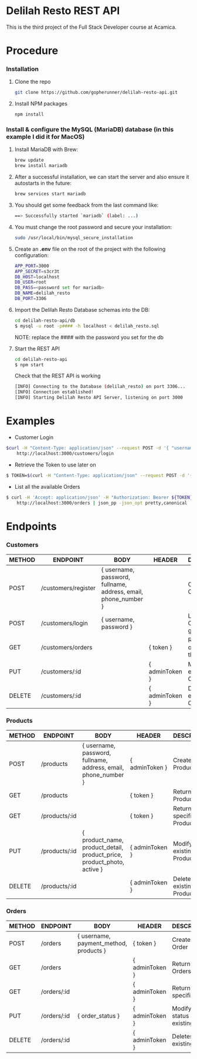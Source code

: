# Delilah Resto REST API

This is the third project of the Full Stack Developer course at Acamica.

# Procedure

### Installation

1. Clone the repo
    ```sh
   git clone https://github.com/gopherunner/delilah-resto-api.git
   ```
2. Install NPM packages
    ```sh
    npm install
    ```
### Install & configure the MySQL (MariaDB) database (in this example I did it for MacOS)

1. Install MariaDB with Brew:
    ```sh
    brew update
    brew install mariadb
    ```

2. After a successful installation, we can start the server and also ensure it autostarts in the future:
    ```sh
    brew services start mariadb
    ```

3. You should get some feedback from the last command like:
    ```sh
    ==> Successfully started `mariadb` (label: ...)
    ```

4. You must change the root password and secure your installation:
    ```sh
    sudo /usr/local/bin/mysql_secure_installation
    ```

5. Create an **.env** file on the root of the project with the following configuration:
    ```sh
    APP_PORT=3000
    APP_SECRET=s3cr3t
    DB_HOST=localhost
    DB_USER=root
    DB_PASS=<password set for mariadb>
    DB_NAME=delilah_resto
    DB_PORT=3306
    ```
6. Import the Delilah Resto Database schemas into the DB:
    ```sh
    cd delilah-resto-api/db
    $ mysql -u root -p#### -h localhost < delilah_resto.sql
    ```
    NOTE: replace the #### with the password you set for the db

7. Start the REST API

    ```sh
    cd delilah-resto-api
    $ npm start
    ```
    
    Check that the REST API is working
    ```sh
    [INFO] Connecting to the Database (delilah_resto) on port 3306...
    [INFO] Connection established!
    [INFO] Starting Delilah Resto API Server, listening on port 3000
    ```
# Examples

* Customer Login

```sh
$curl -H "Content-Type: application/json" --request POST -d '{ "username": "admin", "password": "admin" }' \
    http://localhost:3000/customers/login
```
* Retrieve the Token to use later on

```sh
$ TOKEN=$(curl -H "Content-Type: application/json" --request POST -d '{ "username": "admin", "password": "admin" }' http://localhost:3000/customers/login | jq -r '.token')
```
* List all the available Orders

```sh
$ curl -H 'Accept: application/json' -H "Authorization: Bearer ${TOKEN}" --request GET \
    http://localhost:3000/orders | json_pp -json_opt pretty,canonical
```


# Endpoints

### Customers

|  METHOD | ENDPOINT            | BODY                                                           | HEADER         | DESCRIPTION                               |
|---------|---------------------|----------------------------------------------------------------|----------------|-------------------------------------------|
| POST    | /customers/register | { username, password, fullname, address, email, phone_number } |                | Create a new Customer                     |
| POST    | /customers/login    | { username, password }                                         |                | Login Customer and get the Token          |
| GET     | /customers/orders   |                                                                | { token }      | Returns all the orders from the customer  |
| PUT     | /customers/:id      |                                                                | { adminToken } | Modify an existing Customer               |
| DELETE  | /customers/:id      |                                                                | { adminToken } | Deletes an existing Customer              |

### Products

|  METHOD | ENDPOINT      | BODY                                                                           | HEADER         | DESCRIPTION                 |
|---------|---------------|--------------------------------------------------------------------------------|----------------|-----------------------------|
| POST    | /products     | { username, password, fullname, address, email, phone_number }                 | { adminToken } | Create a new Product        |
| GET     | /products     |                                                                                | { token }      | Return all the Products     |
| GET     | /products/:id |                                                                                | { token }      | Return an specific Product  |
| PUT     | /products/:id | { product_name, product_detail, product_price, product_photo, active }         | { adminToken } | Modify an existing Product  |
| DELETE  | /products/:id |                                                                                | { adminToken } | Deletes an existing Product |

### Orders

|  METHOD | ENDPOINT    | BODY                                   | HEADER         | DESCRIPTION                            |
|---------|-------------|----------------------------------------|----------------|----------------------------------------|
| POST    | /orders     | { username, payment_method, products } | { token }      | Create a new Order                     |
| GET     | /orders     |                                        | { adminToken } | Return all the Orders                  |
| GET     | /orders/:id |                                        | { adminToken } | Return an specific Order               |
| PUT     | /orders/:id | { order_status }                       | { adminToken } | Modify the status of an existing Order |
| DELETE  | /orders/:id |                                        | { adminToken } | Deletes an existing Order              |

